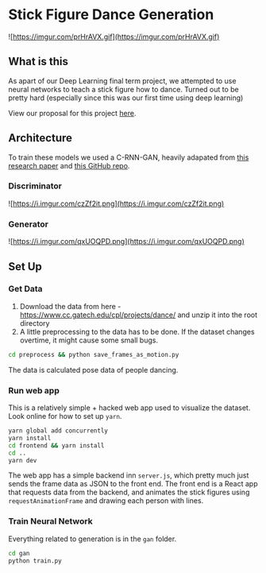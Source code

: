 # Stick Figure Dance Generation

![https://imgur.com/prHrAVX.gif](https://imgur.com/prHrAVX.gif)

## What is this
As apart of our Deep Learning final term project, we attempted to use neural networks to teach a stick figure how to dance. Turned out to be pretty hard (especially since this was our first time using deep learning)

View our proposal for this project [here](https://docs.google.com/presentation/d/16DkyjuKUwEGn6KHBLAWM4mkfl6efR9skYgtHtZl7f50/edit#slide=id.p).

## Architecture
To train these models we used a C-RNN-GAN, heavily adapated from [this research paper](https://arxiv.org/abs/1611.09904) and [this GitHub repo](https://github.com/cjbayron/c-rnn-gan.pytorch).
### Discriminator
![https://i.imgur.com/czZf2it.png](https://i.imgur.com/czZf2it.png)

### Generator
![https://i.imgur.com/qxUOQPD.png](https://i.imgur.com/qxUOQPD.png)


## Set Up
### Get  Data
1. Download the data from here - https://www.cc.gatech.edu/cpl/projects/dance/ and unzip it into the root directory
2. A little preprocessing to the data has to be done. If the dataset changes overtime, it might cause some small bugs.
```bash
cd preprocess && python save_frames_as_motion.py
```
The data is calculated pose data of people dancing.

### Run web app
This is a relatively simple + hacked web app used to visualize the dataset. Look online for how to set up `yarn`.
```bash
yarn global add concurrently
yarn install
cd frontend && yarn install
cd ..
yarn dev
```
The web app has a simple backend inn `server.js`, which pretty much just sends the frame data as JSON to the front end.
The front end is a React app that requests data from the backend, and animates the stick figures using `requestAnimationFrame` and drawing each person with lines.

### Train Neural Network
Everything related to generation is in the `gan` folder. 
```bash
cd gan
python train.py
```
